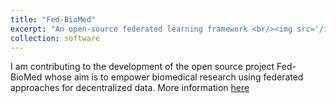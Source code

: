 ```yaml
---
title: "Fed-BioMed"
excerpt: "An open-source federated learning framework <br/><img src='/images/fedbiomed_logo.png' width='100px'>"
collection: software
---
```


I am contributing to the development of the open source project Fed-BioMed whose aim is to empower biomedical research using federated approaches for decentralized data. More information [here](https://fedbiomed.gitlabpages.inria.fr/)

